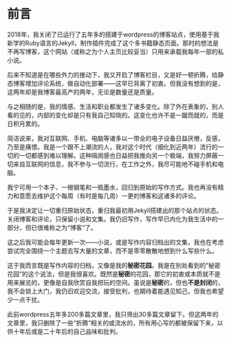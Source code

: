 # 前言

2018年，我关闭了已运行了五年多的搭建于wordpress的博客站点，使用基于我新学的Ruby语言的Jekyll，制作插件完成了这个多书籍静态页面。那时的想法是不再写博客，这个网站（或称之为个人主页比较妥当）只用来承载我每年一部的私小说。

后来不知道是在哪些外力的推动下，我又开启了博客栏目，又是好一顿折腾，给静态博客增加评论系统，做自动化部署——这早已背离了初衷。但我没有想到的是，这两年却是我博客最高产的两年，无论是数量还是质量。

与之相随的是，我的情感、生活和职业都发生了诸多变化。除了外在表象的，别人看的见的，内部的变化却是只有我自己知晓的。这变化也许不是一蹴而就的，而是日积月累的。

简洁说来，我对互联网、手机、电脑等诸多以一带全的电子设备日益厌倦，反感，乃至是痛恨。我是一个跟不上潮流的人，我对这个时代（细化到近两年）流行的一切的一切都感到难以理解。这种隔阂感也日益把我推向另一个极端，我努力屏蔽一切来自互联网的信息，我不参与一切流行，在工作之外，我尽可能地不碰手机和电脑。

我宁可用一个本子、一根钢笔和一瓶墨水，回归到原始的写作方式。我也再没有精力和意愿去维护这个每周（有时是每几周）一更的博客和这诸多的评论。

于是我决定让一切重归原始状态，重归我最初用Jekyll搭建出的那个站点的状态。关闭博客和评论，只保留小说和文集。我仍旧写作，写作早已内化为我生活中的一部分，但已很难称之为“博客”了。

这之后我可能会每年更新一次——小说，或是写作内容归档出的文集，我也在考虑尝试完全围绕一个主题去写大量的文章，而不是零零散散地想到什么写些什么。

这于我而言既是写作内容的归档，又像是我的**秘密花园**。我是在别处看到的“秘密花园”的这个说法，但是我很喜欢。既然是**秘密**的花园，那它的初衷或本质就不是用来展览的，更像是自我欣赏自我把玩的空间。虽说是**秘密**的，但也**不是封闭**的，我不会锁上大门，我仍旧欢迎交流，接受批判，也期待着能遇见知己，但我也希望少一点干扰。

此前wordpress五年多200多篇文章里，我只筛出30多篇文章留下。但这两年的文章里，我只删除了一些“折腾”相关的或流水的，所有用心写的都被保留下来，以供十年后或是二十年后的自己品味和批判。



